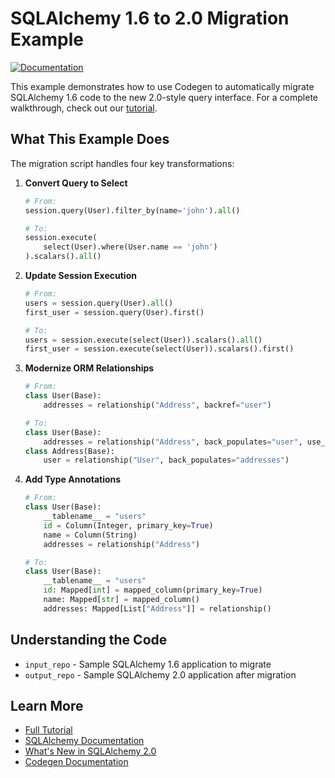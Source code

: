 # SQLAlchemy 1.6 to 2.0 Migration Example

[![Documentation](https://img.shields.io/badge/docs-docs.codegen.com-blue)](https://docs.codegen.com/tutorials/sqlalchemy-1.6-to-2.0)

This example demonstrates how to use Codegen to automatically migrate SQLAlchemy 1.6 code to the new 2.0-style query interface. For a complete walkthrough, check out our [tutorial](https://docs.codegen.com/tutorials/sqlalchemy-1.6-to-2.0).

## What This Example Does

The migration script handles four key transformations:

1. **Convert Query to Select**
   ```python
   # From:
   session.query(User).filter_by(name='john').all()

   # To:
   session.execute(
       select(User).where(User.name == 'john')
   ).scalars().all()
   ```

2. **Update Session Execution**
   ```python
   # From:
   users = session.query(User).all()
   first_user = session.query(User).first()

   # To:
   users = session.execute(select(User)).scalars().all()
   first_user = session.execute(select(User)).scalars().first()
   ```

3. **Modernize ORM Relationships**
   ```python
   # From:
   class User(Base):
       addresses = relationship("Address", backref="user")

   # To:
   class User(Base):
       addresses = relationship("Address", back_populates="user", use_list=True)
   class Address(Base):
       user = relationship("User", back_populates="addresses")
   ```

4. **Add Type Annotations**
   ```python
   # From:
   class User(Base):
       __tablename__ = "users"
       id = Column(Integer, primary_key=True)
       name = Column(String)
       addresses = relationship("Address")

   # To:
   class User(Base):
       __tablename__ = "users"
       id: Mapped[int] = mapped_column(primary_key=True)
       name: Mapped[str] = mapped_column()
       addresses: Mapped[List["Address"]] = relationship()
   ```

## Understanding the Code

- `input_repo` - Sample SQLAlchemy 1.6 application to migrate
- `output_repo` - Sample SQLAlchemy 2.0 application after migration

## Learn More

- [Full Tutorial](https://docs.codegen.com/tutorials/sqlalchemy-1.6-to-2.0)
- [SQLAlchemy Documentation](https://docs.sqlalchemy.org/en/20/)
- [What's New in SQLAlchemy 2.0](https://docs.sqlalchemy.org/en/20/changelog/migration_20.html)
- [Codegen Documentation](https://docs.codegen.com)
